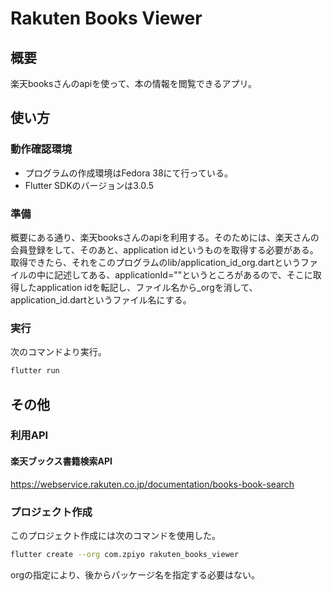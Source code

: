 # Rakuten Books Viewer

## 概要

楽天booksさんのapiを使って、本の情報を閲覧できるアプリ。

## 使い方

### 動作確認環境

- プログラムの作成環境はFedora 38にて行っている。
- Flutter SDKのバージョンは3.0.5

### 準備

概要にある通り、楽天booksさんのapiを利用する。そのためには、楽天さんの会員登録をして、そのあと、application idというものを取得する必要がある。取得できたら、それをこのプログラムのlib/application_id_org.dartというファイルの中に記述してある、applicationId=""というところがあるので、そこに取得したapplication idを転記し、ファイル名から_orgを消して、application_id.dartというファイル名にする。

### 実行

次のコマンドより実行。

```sh
flutter run
```

## その他

### 利用API

#### 楽天ブックス書籍検索API

https://webservice.rakuten.co.jp/documentation/books-book-search

### プロジェクト作成

このプロジェクト作成には次のコマンドを使用した。

```sh
flutter create --org com.zpiyo rakuten_books_viewer
```

orgの指定により、後からパッケージ名を指定する必要はない。